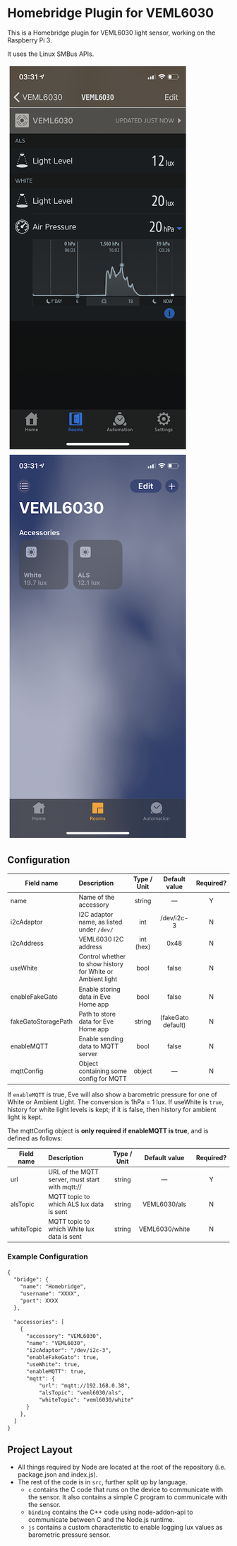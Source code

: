 # Homebridge Plugin for VEML6030

This is a Homebridge plugin for VEML6030 light sensor, working on the Raspberry Pi 3.

It uses the Linux SMBus APIs.

<img src="/docs/eve.png?raw=true" style="margin: 5px"> <img src="/docs/home.png?raw=true" style="margin: 5px">

## Configuration

| Field name           | Description                                                   | Type / Unit    | Default value       | Required? |
| -------------------- |:--------------------------------------------------------------|:--------------:|:-------------------:|:---------:|
| name                 | Name of the accessory                                         | string         | —                   | Y         |
| i2cAdaptor           | I2C adaptor name, as listed under `/dev/`                     | int            | /dev/i2c-3          | N         |
| i2cAddress           | VEML6030 I2C address                                          | int (hex)      | 0x48                | N         |
| useWhite             | Control whether to show history for White or Ambient light    | bool           | false               | N         |
| enableFakeGato       | Enable storing data in Eve Home app                           | bool           | false               | N         |
| fakeGatoStoragePath  | Path to store data for Eve Home app                           | string         | (fakeGato default)  | N         |
| enableMQTT           | Enable sending data to MQTT server                            | bool           | false               | N         |
| mqttConfig           | Object containing some config for MQTT                        | object         | —                   | N         |

If `enableMQTT` is true, Eve will also show a barometric pressure for one of White or Ambient Light. The conversion is 1hPa = 1 lux. If useWhite is `true`, history for white light levels is kept; if it is false, then history for ambient light is kept.

The mqttConfig object is **only required if enableMQTT is true**, and is defined as follows:

| Field name           | Description                                      | Type / Unit  | Default value       | Required? |
| -------------------- |:-------------------------------------------------|:------------:|:-------------------:|:---------:|
| url                  | URL of the MQTT server, must start with mqtt://  | string       | —                   | Y         |
| alsTopic             | MQTT topic to which ALS lux data is sent         | string       | VEML6030/als        | N         |
| whiteTopic           | MQTT topic to which White lux data is sent       | string       | VEML6030/white      | N         |

### Example Configuration

```
{
  "bridge": {
    "name": "Homebridge",
    "username": "XXXX",
    "port": XXXX
  },

  "accessories": [
    {
      "accessory": "VEML6030",
      "name": "VEML6030",
      "i2cAdaptor": "/dev/i2c-3",
      "enableFakeGato": true,
      "useWhite": true,
      "enableMQTT": true,
      "mqtt": {
          "url": "mqtt://192.168.0.38",
          "alsTopic": "veml6030/als",
          "whiteTopic": "veml6030/white"
      }
    },
  ]
}
```

## Project Layout

- All things required by Node are located at the root of the repository (i.e. package.json and index.js).
- The rest of the code is in `src`, further split up by language.
  - `c` contains the C code that runs on the device to communicate with the sensor. It also contains a simple C program to communicate with the sensor.
  - `binding` contains the C++ code using node-addon-api to communicate between C and the Node.js runtime.
  - `js` contains a custom characteristic to enable logging lux values as barometric pressure sensor.
